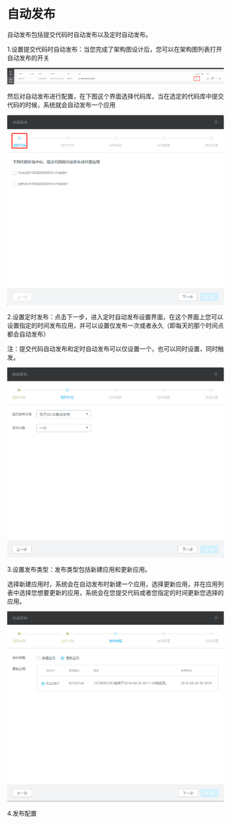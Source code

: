 # 自动发布

自动发布包括提交代码时自动发布以及定时自动发布。

1.设置提交代码时自动发布：当您完成了架构图设计后，您可以在架构图列表打开自动发布的开关

![](/assets/import13.png)

然后对自动发布进行配置，在下图这个界面选择代码库，当在选定的代码库中提交代码的时候，系统就会自动发布一个应用

![](/assets/import14.png)

2.设置定时发布：点击下一步，进入定时自动发布设置界面，在这个界面上您可以设置指定的时间发布应用，并可以设置仅发布一次或者永久（即每天的那个时间点都会自动发布）

注：提交代码自动发布和定时自动发布可以仅设置一个，也可以同时设置，同时触发。

![](/assets/import15.png)

3.设置发布类型：发布类型包括新建应用和更新应用。

选择新建应用时，系统会在自动发布时新建一个应用，选择更新应用，并在应用列表中选择您想要更新的应用，系统会在您提交代码或者您指定的时间更新您选择的应用。

![](/assets/import16.png)

4.发布配置

